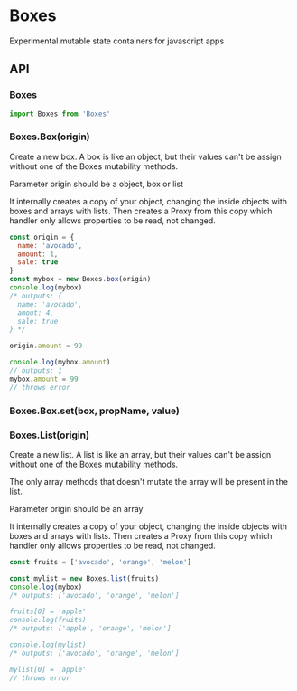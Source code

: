 Boxes
=====

Experimental mutable state containers for javascript apps

## API

### Boxes

```js
import Boxes from 'Boxes'
```

### Boxes.Box(origin)

Create a new box. A box is like an object, but their values can't be assign without one of the Boxes mutability methods.

Parameter origin should be a object, box or list

It internally creates a copy of your object, changing the inside objects with boxes and arrays with lists. Then creates a Proxy from this copy which handler only allows properties to be read, not changed.

```js
const origin = {
  name: 'avocado',
  amount: 1,
  sale: true
}
const mybox = new Boxes.box(origin)
console.log(mybox)
/* outputs: {
  name: 'avocado',
  amout: 4,
  sale: true
} */

origin.amount = 99

console.log(mybox.amount)
// outputs: 1
mybox.amount = 99
// throws error
```

### Boxes.Box.set(box, propName, value)

### Boxes.List(origin)

Create a new list. A list is like an array, but their values can't be assign without one of the Boxes mutability methods.

The only array methods that doesn't mutate the array will be present in the list.

Parameter origin should be an array

It internally creates a copy of your object, changing the inside objects with boxes and arrays with lists. Then creates a Proxy from this copy which handler only allows properties to be read, not changed.

```js
const fruits = ['avocado', 'orange', 'melon']

const mylist = new Boxes.list(fruits)
console.log(mybox)
/* outputs: ['avocado', 'orange', 'melon']

fruits[0] = 'apple'
console.log(fruits)
/* outputs: ['apple', 'orange', 'melon']

console.log(mylist)
/* outputs: ['avocado', 'orange', 'melon']

mylist[0] = 'apple'
// throws error
```
